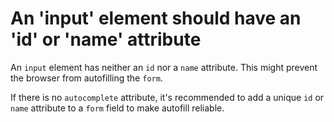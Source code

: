 # An 'input' element should have an 'id' or 'name' attribute

An `input` element has neither an `id` nor a `name` attribute. This might prevent the browser from autofilling the `form`.

If there is no `autocomplete` attribute, it's recommended to add a unique `id` or `name` attribute to a `form` field to make autofill reliable.
